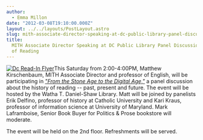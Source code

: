 ```yaml
---
author:
  - Emma Millon
date: "2012-03-08T19:10:00.000Z"
layout: ../../layouts/PostLayout.astro
slug: mith-associate-director-speaking-at-dc-public-library-panel-discussion-on-history-of-reading
title:
  MITH Associate Director Speaking at DC Public Library Panel Discussion on History
  of Reading
---
```


[![Dc Read-In Flyer](http://mith.umd.edu/wp-content/uploads/2012/03/panel-discussion-flier-1.jpg)](/assets/images/2012-03-panel-discussion-flier-1.jpg)This Saturday from 2:00-4:00PM, Matthew Kirschenbaum, MITH Associate Director and professor of English, will be participating in [_"From the Stone Age to the Digital Age,"_](http://www.dclibrary.org/node/29895) a panel discussion about the history of reading -- past, present and future. The event will be hosted by the Watha T. Daniel-Shaw Library. Matt will be joined by panelists Erik Delfino, professor of history at Catholic University and Kari Kraus, professor of information science at University of Maryland. Mark Laframboise, Senior Book Buyer for Politics & Prose bookstore will moderate.

The event will be held on the 2nd floor. Refreshments will be served.

